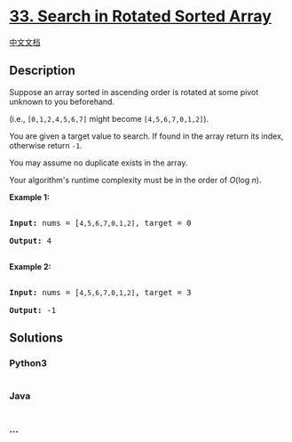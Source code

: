 # [33. Search in Rotated Sorted Array](https://leetcode.com/problems/search-in-rotated-sorted-array)

[中文文档](/solution/0000-0099/0033.Search%20in%20Rotated%20Sorted%20Array/README.md)

## Description
<p>Suppose an array sorted in ascending order is rotated at some pivot unknown to you beforehand.</p>



<p>(i.e., <code>[0,1,2,4,5,6,7]</code> might become <code>[4,5,6,7,0,1,2]</code>).</p>



<p>You are given a target value to search. If found in the array return its index, otherwise return <code>-1</code>.</p>



<p>You may assume no duplicate exists in the array.</p>



<p>Your algorithm&#39;s runtime complexity must be in the order of&nbsp;<em>O</em>(log&nbsp;<em>n</em>).</p>



<p><strong>Example 1:</strong></p>



<pre>

<strong>Input:</strong> nums = [<code>4,5,6,7,0,1,2]</code>, target = 0

<strong>Output:</strong> 4

</pre>



<p><strong>Example 2:</strong></p>



<pre>

<strong>Input:</strong> nums = [<code>4,5,6,7,0,1,2]</code>, target = 3

<strong>Output:</strong> -1</pre>




## Solutions


<!-- tabs:start -->

### **Python3**

```python

```

### **Java**

```java

```

### **...**
```

```

<!-- tabs:end -->